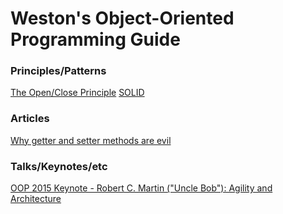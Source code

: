 # Weston's Object-Oriented Programming Guide

### Principles/Patterns
[The Open/Close Principle](https://en.wikipedia.org/wiki/Open/closed_principle)
[SOLID](https://en.wikipedia.org/wiki/SOLID_(object-oriented_design))

### Articles
[Why getter and setter methods are evil](http://www.javaworld.com/article/2073723/core-java/why-getter-and-setter-methods-are-evil.html)

### Talks/Keynotes/etc
[OOP 2015 Keynote - Robert C. Martin ("Uncle Bob"): Agility and Architecture](https://www.youtube.com/watch?v=0oGpWmS0aYQ&index=1&list=WL)